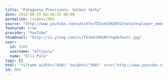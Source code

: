 ```yaml
---
title: "Patagonia Provisions: Salmon Jerky"
date: 2012-06-25 02:56:35 00:00
permalink: /videos/963
source: "http://www.youtube.com/watch?v=TE3xHJXN1NY&feature=player_embedded"
featured: true
provider: "YouTube"
thumbnail: "http://i1.ytimg.com/vi/TE3xHJXN1NY/hqdefault.jpg"
user:
  id: 1103
  username: "ellipula"
  name: "Elli Pula"
tags: []
html: "<iframe width=\"640\" height=\"360\" src=\"http://www.youtube.com/embed/TE3xHJXN1NY?wmode=transparent&fs=1&feature=oembed\" frameborder=\"0\" allowfullscreen></iframe>"
id: 963
---
```


